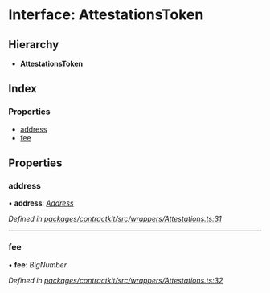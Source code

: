 # Interface: AttestationsToken

## Hierarchy

* **AttestationsToken**

## Index

### Properties

* [address](_wrappers_attestations_.attestationstoken.md#address)
* [fee](_wrappers_attestations_.attestationstoken.md#fee)

## Properties

###  address

• **address**: *[Address](../modules/_base_.md#address)*

*Defined in [packages/contractkit/src/wrappers/Attestations.ts:31](https://github.com/celo-org/celo-monorepo/blob/master/packages/contractkit/src/wrappers/Attestations.ts#L31)*

___

###  fee

• **fee**: *BigNumber*

*Defined in [packages/contractkit/src/wrappers/Attestations.ts:32](https://github.com/celo-org/celo-monorepo/blob/master/packages/contractkit/src/wrappers/Attestations.ts#L32)*
